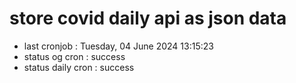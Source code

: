 # store covid daily api as json data

- last cronjob : Tuesday, 04 June 2024 13:15:23
- status og cron : success
- status daily cron : success
      
      